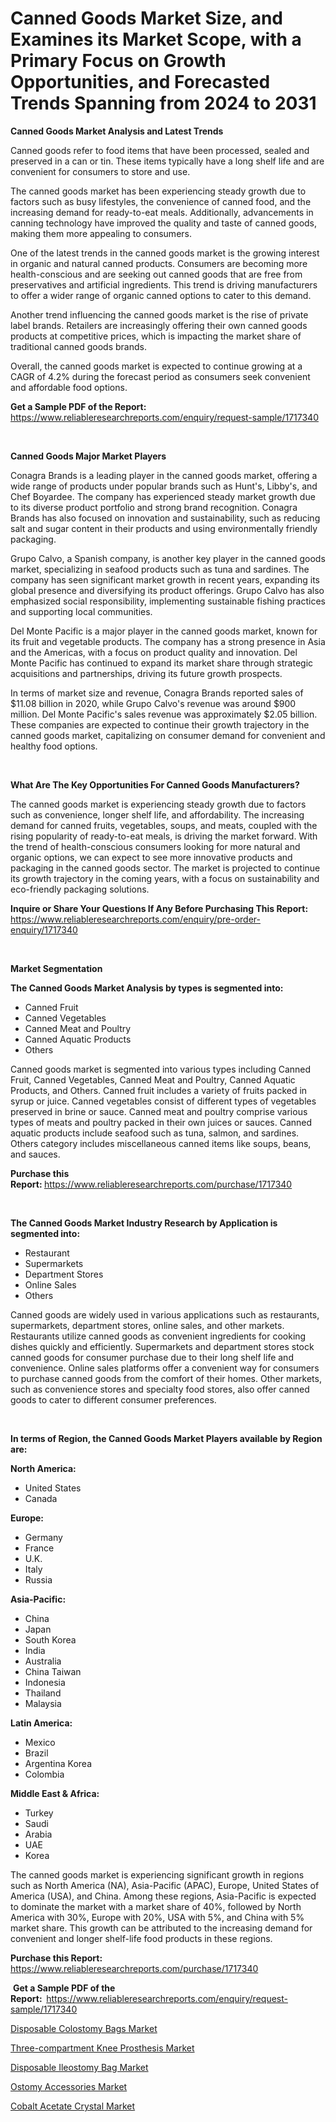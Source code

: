 <p><h1>Canned Goods Market Size, and Examines its Market Scope, with a Primary Focus on Growth Opportunities, and Forecasted Trends Spanning from 2024 to 2031</h1></p><p><strong>Canned Goods Market Analysis and Latest Trends</strong></p>
<p><p>Canned goods refer to food items that have been processed, sealed and preserved in a can or tin. These items typically have a long shelf life and are convenient for consumers to store and use.</p><p>The canned goods market has been experiencing steady growth due to factors such as busy lifestyles, the convenience of canned food, and the increasing demand for ready-to-eat meals. Additionally, advancements in canning technology have improved the quality and taste of canned goods, making them more appealing to consumers.</p><p>One of the latest trends in the canned goods market is the growing interest in organic and natural canned products. Consumers are becoming more health-conscious and are seeking out canned goods that are free from preservatives and artificial ingredients. This trend is driving manufacturers to offer a wider range of organic canned options to cater to this demand.</p><p>Another trend influencing the canned goods market is the rise of private label brands. Retailers are increasingly offering their own canned goods products at competitive prices, which is impacting the market share of traditional canned goods brands.</p><p>Overall, the canned goods market is expected to continue growing at a CAGR of 4.2% during the forecast period as consumers seek convenient and affordable food options.</p></p>
<p><strong>Get a Sample PDF of the Report:&nbsp;</strong> <a href="https://www.reliableresearchreports.com/enquiry/request-sample/1717340">https://www.reliableresearchreports.com/enquiry/request-sample/1717340</a></p>
<p>&nbsp;</p>
<p><strong>Canned Goods Major Market Players</strong></p>
<p><p>Conagra Brands is a leading player in the canned goods market, offering a wide range of products under popular brands such as Hunt's, Libby's, and Chef Boyardee. The company has experienced steady market growth due to its diverse product portfolio and strong brand recognition. Conagra Brands has also focused on innovation and sustainability, such as reducing salt and sugar content in their products and using environmentally friendly packaging.</p><p>Grupo Calvo, a Spanish company, is another key player in the canned goods market, specializing in seafood products such as tuna and sardines. The company has seen significant market growth in recent years, expanding its global presence and diversifying its product offerings. Grupo Calvo has also emphasized social responsibility, implementing sustainable fishing practices and supporting local communities.</p><p>Del Monte Pacific is a major player in the canned goods market, known for its fruit and vegetable products. The company has a strong presence in Asia and the Americas, with a focus on product quality and innovation. Del Monte Pacific has continued to expand its market share through strategic acquisitions and partnerships, driving its future growth prospects.</p><p>In terms of market size and revenue, Conagra Brands reported sales of $11.08 billion in 2020, while Grupo Calvo's revenue was around $900 million. Del Monte Pacific's sales revenue was approximately $2.05 billion. These companies are expected to continue their growth trajectory in the canned goods market, capitalizing on consumer demand for convenient and healthy food options.</p></p>
<p>&nbsp;</p>
<p><strong>What Are The Key Opportunities For Canned Goods Manufacturers?</strong></p>
<p><p>The canned goods market is experiencing steady growth due to factors such as convenience, longer shelf life, and affordability. The increasing demand for canned fruits, vegetables, soups, and meats, coupled with the rising popularity of ready-to-eat meals, is driving the market forward. With the trend of health-conscious consumers looking for more natural and organic options, we can expect to see more innovative products and packaging in the canned goods sector. The market is projected to continue its growth trajectory in the coming years, with a focus on sustainability and eco-friendly packaging solutions.</p></p>
<p><strong>Inquire or Share Your Questions If Any Before Purchasing This Report:</strong> <a href="https://www.reliableresearchreports.com/enquiry/pre-order-enquiry/1717340">https://www.reliableresearchreports.com/enquiry/pre-order-enquiry/1717340</a></p>
<p>&nbsp;</p>
<p><strong>Market Segmentation</strong></p>
<p><strong>The Canned Goods Market Analysis by types is segmented into:</strong></p>
<p><ul><li>Canned Fruit</li><li>Canned Vegetables</li><li>Canned Meat and Poultry</li><li>Canned Aquatic Products</li><li>Others</li></ul></p>
<p><p>Canned goods market is segmented into various types including Canned Fruit, Canned Vegetables, Canned Meat and Poultry, Canned Aquatic Products, and Others. Canned fruit includes a variety of fruits packed in syrup or juice. Canned vegetables consist of different types of vegetables preserved in brine or sauce. Canned meat and poultry comprise various types of meats and poultry packed in their own juices or sauces. Canned aquatic products include seafood such as tuna, salmon, and sardines. Others category includes miscellaneous canned items like soups, beans, and sauces.</p></p>
<p><strong>Purchase this Report:&nbsp;</strong><a href="https://www.reliableresearchreports.com/purchase/1717340">https://www.reliableresearchreports.com/purchase/1717340</a></p>
<p>&nbsp;</p>
<p><strong>The Canned Goods Market Industry Research by Application is segmented into:</strong></p>
<p><ul><li>Restaurant</li><li>Supermarkets</li><li>Department Stores</li><li>Online Sales</li><li>Others</li></ul></p>
<p><p>Canned goods are widely used in various applications such as restaurants, supermarkets, department stores, online sales, and other markets. Restaurants utilize canned goods as convenient ingredients for cooking dishes quickly and efficiently. Supermarkets and department stores stock canned goods for consumer purchase due to their long shelf life and convenience. Online sales platforms offer a convenient way for consumers to purchase canned goods from the comfort of their homes. Other markets, such as convenience stores and specialty food stores, also offer canned goods to cater to different consumer preferences.</p></p>
<p>&nbsp;</p>
<p><strong>In terms of Region, the Canned Goods Market Players available by Region are:</strong></p>
<p>
    <p> <strong> North America: </strong>
        <ul>
            <li>United States</li>
            <li>Canada</li>
        </ul>
        </p> 
    <p> <strong> Europe: </strong>
        <ul>
            <li>Germany</li>
            <li>France</li>
            <li>U.K.</li>
            <li>Italy</li>
            <li>Russia</li>
        </ul>
        </p> 
    <p> <strong> Asia-Pacific: </strong>
        <ul>
            <li>China</li>
            <li>Japan</li>
            <li>South Korea</li>
            <li>India</li>
            <li>Australia</li>
            <li>China Taiwan</li>
            <li>Indonesia</li>
            <li>Thailand</li>
            <li>Malaysia</li>
        </ul>
        </p> 
    <p> <strong> Latin America: </strong>
        <ul>
            <li>Mexico</li>
            <li>Brazil</li>
            <li>Argentina Korea</li>
            <li>Colombia</li>
        </ul>
        </p> 
    <p> <strong> Middle East & Africa: </strong>
        <ul>
            <li>Turkey</li>
            <li>Saudi</li>
            <li>Arabia</li>
            <li>UAE</li>
            <li>Korea</li>
        </ul>
    </p>
    </p>
<p><p>The canned goods market is experiencing significant growth in regions such as North America (NA), Asia-Pacific (APAC), Europe, United States of America (USA), and China. Among these regions, Asia-Pacific is expected to dominate the market with a market share of 40%, followed by North America with 30%, Europe with 20%, USA with 5%, and China with 5% market share. This growth can be attributed to the increasing demand for convenient and longer shelf-life food products in these regions.</p></p>
<p><strong>Purchase this Report: </strong><a href="https://www.reliableresearchreports.com/purchase/1717340">https://www.reliableresearchreports.com/purchase/1717340</a></p>
<p>&nbsp;<strong>Get a Sample PDF of the Report:&nbsp;&nbsp;</strong><a href="https://www.reliableresearchreports.com/enquiry/request-sample/1717340">https://www.reliableresearchreports.com/enquiry/request-sample/1717340</a></p>
<p><strong></strong></p>
<p><p><a href="https://github.com/PeterParrish5/Market-Research-Report-List-3/blob/main/disposable-colostomy-bags-market.md">Disposable Colostomy Bags Market</a></p><p><a href="https://issuu.com/reportprime-2/docs/three-compartment-knee-prosthesis-market-size-2030">Three-compartment Knee Prosthesis Market</a></p><p><a href="https://github.com/laholand/Market-Research-Report-List-2/blob/main/disposable-ileostomy-bag-market.md">Disposable Ileostomy Bag Market</a></p><p><a href="https://github.com/Whitneyboyettebo9kiw7yr13/Market-Research-Report-List-1/blob/main/ostomy-accessories-market.md">Ostomy Accessories Market</a></p><p><a href="https://issuu.com/reportprime-2/docs/cobalt-acetate-crystal-market-size-2030.pptx">Cobalt Acetate Crystal Market</a></p></p>